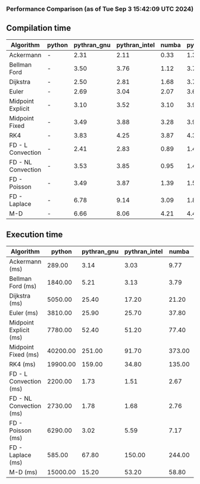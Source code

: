 ### Performance Comparison (as of Tue Sep  3 15:42:09 UTC 2024)
## Compilation time
Algorithm                 | python                    | pythran_gnu               | pythran_intel             | numba                     | pyccel_fortran_gnu        | pyccel_c_gnu              | pyccel_fortran_intel      | pyccel_c_intel           
------------------------- | ------------------------- | ------------------------- | ------------------------- | ------------------------- | ------------------------- | ------------------------- | ------------------------- | -------------------------
Ackermann                 | -                         | 2.31                      | 2.11                      | 0.33                      | 1.32                      | 1.25                      | 1.39                      | 1.33                     
Bellman Ford              | -                         | 3.50                      | 3.76                      | 1.12                      | 3.73                      | 4.01                      | 3.85                      | 4.56                     
Dijkstra                  | -                         | 2.50                      | 2.81                      | 1.68                      | 3.79                      | 4.05                      | 4.02                      | 4.58                     
Euler                     | -                         | 2.69                      | 3.04                      | 2.07                      | 3.68                      | 4.06                      | 3.77                      | 4.48                     
Midpoint Explicit         | -                         | 3.10                      | 3.52                      | 3.10                      | 3.91                      | 4.24                      | 4.01                      | 4.56                     
Midpoint Fixed            | -                         | 3.49                      | 3.88                      | 3.28                      | 3.92                      | 4.24                      | 4.13                      | 4.75                     
RK4                       | -                         | 3.83                      | 4.25                      | 3.87                      | 4.37                      | 4.66                      | 4.53                      | 5.15                     
FD - L Convection         | -                         | 2.41                      | 2.83                      | 0.89                      | 1.41                      | 3.99                      | 1.60                      | 4.49                     
FD - NL Convection        | -                         | 3.53                      | 3.85                      | 0.95                      | 1.46                      | 4.01                      | 1.62                      | 4.51                     
FD - Poisson              | -                         | 3.49                      | 3.87                      | 1.39                      | 1.54                      | 4.14                      | 2.88                      | 4.61                     
FD - Laplace              | -                         | 6.78                      | 9.14                      | 3.09                      | 1.83                      | 4.37                      | 2.10                      | 4.91                     
M-D                       | -                         | 6.66                      | 8.06                      | 4.21                      | 4.49                      | 4.68                      | 4.76                      | 5.47                     

## Execution time
Algorithm                 | python                    | pythran_gnu               | pythran_intel             | numba                     | pyccel_fortran_gnu        | pyccel_c_gnu              | pyccel_fortran_intel      | pyccel_c_intel           
------------------------- | ------------------------- | ------------------------- | ------------------------- | ------------------------- | ------------------------- | ------------------------- | ------------------------- | -------------------------
Ackermann (ms)            | 289.00                    | 3.14                      | 3.03                      | 9.77                      | 1.55                      | 1.50                      | 8.68                      | 4.76                     
Bellman Ford (ms)         | 1840.00                   | 5.21                      | 3.13                      | 3.79                      | 2.99                      | 5.96                      | -                         | 18.40                    
Dijkstra (ms)             | 5050.00                   | 25.40                     | 17.20                     | 21.20                     | 20.40                     | 32.00                     | -                         | 23.10                    
Euler (ms)                | 3810.00                   | 25.90                     | 25.70                     | 37.80                     | 15.60                     | 143.00                    | 13.70                     | 127.00                   
Midpoint Explicit (ms)    | 7780.00                   | 52.40                     | 51.20                     | 77.40                     | 23.50                     | 280.00                    | 15.60                     | 250.00                   
Midpoint Fixed (ms)       | 40200.00                  | 251.00                    | 91.70                     | 373.00                    | 74.40                     | 1400.00                   | 60.70                     | 1220.00                  
RK4 (ms)                  | 19900.00                  | 159.00                    | 34.80                     | 135.00                    | 34.30                     | 495.00                    | 37.20                     | 401.00                   
FD - L Convection (ms)    | 2200.00                   | 1.73                      | 1.51                      | 2.67                      | 1.52                      | 1.84                      | -                         | 4.14                     
FD - NL Convection (ms)   | 2730.00                   | 1.78                      | 1.68                      | 2.76                      | 2.07                      | 2.19                      | -                         | 4.04                     
FD - Poisson (ms)         | 6290.00                   | 3.02                      | 5.59                      | 7.17                      | 2.72                      | 3.87                      | -                         | 5.64                     
FD - Laplace (ms)         | 585.00                    | 67.80                     | 150.00                    | 244.00                    | 62.30                     | 282.00                    | -                         | 325.00                   
M-D (ms)                  | 15000.00                  | 15.20                     | 53.20                     | 58.80                     | 53.90                     | 59.40                     | 80.10                     | 61.90                    
